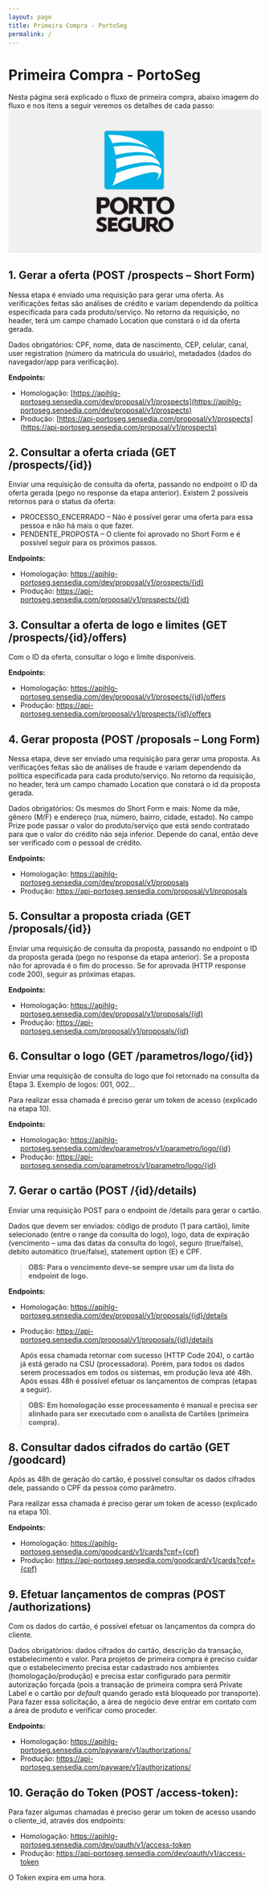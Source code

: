 ```yaml
---
layout: page
title: Primeira Compra - PortoSeg
permalink: /
---
```


# Primeira Compra - PortoSeg

Nesta página será explicado o fluxo de primeira compra, abaixo imagem do fluxo e nos itens a seguir veremos os detalhes de cada passo:
![Fluxo primeira compra](./assets/img/porto-seguro.jpg)

## 1.	Gerar a oferta (POST /prospects – Short Form)

<p>Nessa etapa é enviado uma requisição para gerar uma oferta. As verificações feitas são análises de crédito e variam dependendo da política especificada para cada produto/serviço. No retorno da requisição, no header, terá um campo chamado Location que constará o id da oferta gerada. </p>
<p>Dados obrigatórios: CPF, nome, data de nascimento, CEP, celular, canal, user registration (número da matricula do usuário), metadados (dados do navegador/app para verificação). </p>

<b>Endpoints: </b>

+ Homologação: [https://apihlg-portoseg.sensedia.com/dev/proposal/v1/prospects](https://apihlg-portoseg.sensedia.com/dev/proposal/v1/prospects)
+ Produção: [https://api-portoseg.sensedia.com/proposal/v1/prospects](https://api-portoseg.sensedia.com/proposal/v1/prospects)

## 2.	Consultar a oferta criada (GET /prospects/{id})

Enviar uma requisição de consulta da oferta, passando no endpoint o ID da oferta gerada (pego no response da etapa anterior).
Existem 2 possíveis retornos para o status da oferta:

+	PROCESSO_ENCERRADO – Não é possível gerar uma oferta para essa pessoa e não há mais o que fazer.
+	PENDENTE_PROPOSTA – O cliente foi aprovado no Short Form e é possível seguir para os próximos passos.

<b>Endpoints: </b>
+	Homologação: https://apihlg-portoseg.sensedia.com/dev/proposal/v1/prospects/{id}
+	Produção: https://api-portoseg.sensedia.com/proposal/v1/prospects/{id}

## 3.	Consultar a oferta de logo e limites (GET /prospects/{id}/offers)

Com o ID da oferta, consultar o logo e limite disponíveis.

<b>Endpoints:</b>
+	Homologação: https://apihlg-portoseg.sensedia.com/dev/proposal/v1/prospects/{id}/offers
+	Produção: https://api-portoseg.sensedia.com/proposal/v1/prospects/{id}/offers

## 4.	Gerar proposta (POST /proposals – Long Form)

Nessa etapa, deve ser enviado uma requisição para gerar uma proposta. As verificações feitas são de análises de fraude e variam dependendo da política especificada para cada produto/serviço. No retorno da requisição, no header, terá um campo chamado Location que constará o id da proposta gerada.

Dados obrigatórios: Os mesmos do Short Form e mais: Nome da mãe, gênero (M/F) e endereço (rua, número, bairro, cidade, estado).
No campo Prize pode passar o valor do produto/serviço que está sendo contratado para que o valor do crédito não seja inferior. Depende do canal, então deve ser verificado com o pessoal de crédito.

<b>Endpoints: </b>
+	Homologação: https://apihlg-portoseg.sensedia.com/dev/proposal/v1/proposals
+	Produção: https://api-portoseg.sensedia.com/proposal/v1/proposals

## 5.	Consultar a proposta criada (GET /proposals/{id})

Enviar uma requisição de consulta da proposta, passando no endpoint o ID da proposta gerada (pego no response da etapa anterior). Se a proposta não for aprovada é o fim do processo. Se for aprovada (HTTP response code 200), seguir as próximas etapas.

<b>Endpoints:</b>
+	Homologação: https://apihlg-portoseg.sensedia.com/dev/proposal/v1/proposals/{id}
+	Produção: https://api-portoseg.sensedia.com/proposal/v1/proposals/{id}

## 6.	Consultar o logo (GET /parametros/logo/{id})

Enviar uma requisição de consulta do logo que foi retornado na consulta da Etapa 3. Exemplo de logos: 001, 002...

Para realizar essa chamada é preciso gerar um token de acesso (explicado na etapa 10).

<b>Endpoints:</b>
+	Homologação: https://apihlg-portoseg.sensedia.com/dev/parametros/v1/parametro/logo/{id}
+	Produção: https://api-portoseg.sensedia.com/parametros/v1/parametro/logo/{id}

## 7.	Gerar o cartão (POST /{id}/details)

Enviar uma requisição POST para o endpoint de /details para gerar o cartão.

Dados que devem ser enviados: código de produto (1 para cartão), limite selecionado (entre o range da consulta do logo), logo, data de expiração (vencimento – uma das datas da consulta do logo), seguro (true/false), debito automático (true/false), statement option (E) e CPF.

> <b>OBS: Para o vencimento deve-se sempre usar um da lista do endpoint de logo. </b>

<b>Endpoints:</b>
+	Homologação: https://apihlg-portoseg.sensedia.com/dev/proposal/v1/proposals/{id}/details
+	Produção:  https://api-portoseg.sensedia.com/proposal/v1/proposals/{id}/details

  	Após essa chamada retornar com sucesso (HTTP Code 204), o cartão já está gerado na CSU (processadora). Porém, para todos os dados serem processados em todos os sistemas, em produção leva até 48h. Após essas 48h é possível efetuar os lançamentos de compras (etapas a seguir).

> <b>OBS: Em homologação esse processamento é manual e precisa ser alinhado para ser executado com o analista de Cartões (primeira compra). </b>

## 8.	Consultar dados cifrados do cartão (GET /goodcard)

Após as 48h de geração do cartão, é possível consultar os dados cifrados dele, passando o CPF da pessoa como parâmetro.

Para realizar essa chamada é preciso gerar um token de acesso (explicado na etapa 10).

<b>Endpoints:</b>
+	Homologação: https://apihlg-portoseg.sensedia.com/goodcard/v1/cards?cpf={cpf}
+	Produção:  https://api-portoseg.sensedia.com/goodcard/v1/cards?cpf={cpf}

## 9.	Efetuar lançamentos de compras (POST /authorizations)

Com os dados do cartão, é possível efetuar os lançamentos da compra do cliente.

Dados obrigatórios: dados cifrados do cartão, descrição da transação, estabelecimento e valor. 
Para projetos de primeira compra é preciso cuidar que o estabelecimento precisa estar cadastrado nos ambientes (homologação/produção) e precisa estar configurado para permitir autorização forçada (pois a transação de primeira compra será Private Label e o cartão por <i>default</i> quando gerado está bloqueado por transporte). Para fazer essa solicitação, a área de negócio deve entrar em contato com a área de produto e verificar como proceder.

<b>Endpoints:</b>
+	Homologação: https://apihlg-portoseg.sensedia.com/payware/v1/authorizations/
+	Produção:  https://api-portoseg.sensedia.com/payware/v1/authorizations/

## 10.	Geração do Token (POST /access-token):

Para fazer algumas chamadas é preciso gerar um token de acesso usando o cliente_id, através dos endpoints:
+	Homologação: https://apihlg-portoseg.sensedia.com/dev/oauth/v1/access-token
+	Produção: https://api-portoseg.sensedia.com/dev/oauth/v1/access-token

O Token expira em uma hora.

